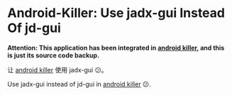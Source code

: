 # Android-Killer: Use jadx-gui Instead Of jd-gui

**Attention: This application has been integrated in [android killer](https://github.com/Waoap/android-killer), and this is just its source code backup.**

让 [android killer](https://github.com/Waoap/android-killer) 使用 jadx-gui 😕。

Use jadx-gui instead of jd-gui in [android killer](https://github.com/Waoap/android-killer) 😕.
